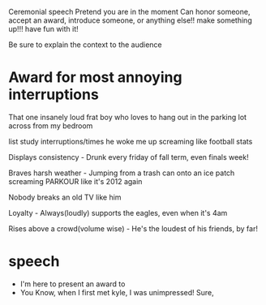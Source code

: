 Ceremonial speech 
Pretend you are in the moment
Can honor someone, accept an award, introduce someone, or anything else!!
make something up!!! have fun with it!

Be sure to explain the context to the audience


# Award for most annoying interruptions
That one insanely loud frat boy who loves to hang out in the parking lot across from my bedroom

list study interruptions/times he woke me up screaming like football stats

Displays consistency - Drunk every friday of fall term, even finals week!

Braves harsh weather - Jumping from a trash can onto an ice patch screaming PARKOUR like it's 2012 again

Nobody breaks an old TV like him 

Loyalty - Always(loudly) supports the eagles, even when it's 4am

Rises above a crowd(volume wise) - He's the loudest of his friends, by far!


# speech
- I'm here to present an award to 
- You Know, when I first met kyle, I was unimpressed! Sure, 
